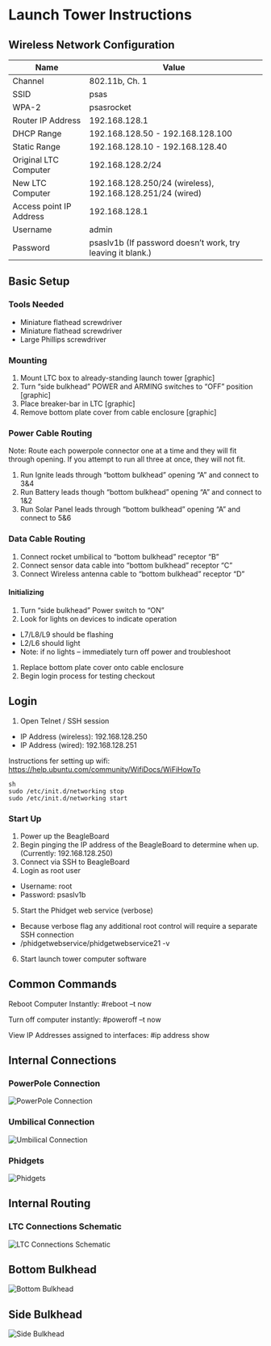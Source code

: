 # Launch Tower Instructions



## Wireless Network Configuration

Name | Value
-----|------
Channel | 802.11b, Ch. 1
SSID | psas
WPA-2 |  psasrocket
Router IP Address | 192.168.128.1
DHCP Range | 192.168.128.50 - 192.168.128.100
Static Range | 192.168.128.10 - 192.168.128.40
Original LTC Computer | 192.168.128.2/24
New LTC Computer | 192.168.128.250/24 (wireless), 192.168.128.251/24 (wired)
Access point IP Address | 192.168.128.1
Username | admin
Password | psaslv1b (If password doesn’t work, try leaving it blank.)



## Basic Setup

### Tools Needed

* Miniature flathead screwdriver
* Miniature flathead screwdriver
* Large Phillips screwdriver


### Mounting
1. Mount LTC box to already-standing launch tower [graphic]
1. Turn “side bulkhead” POWER and ARMING switches to “OFF” position
   [graphic]
1. Place breaker-bar in LTC [graphic]
1. Remove bottom plate cover from cable enclosure [graphic]


### Power Cable Routing

Note: Route each powerpole connector one at a time and they will fit
through opening. If you attempt to run all three at once, they will
not fit.

1. Run Ignite leads through “bottom bulkhead” opening “A” and connect
   to 3&4
1. Run Battery leads though “bottom bulkhead” opening “A” and connect
   to 1&2
1. Run Solar Panel leads through “bottom bulkhead” opening “A” and
   connect to 5&6


### Data Cable Routing

1. Connect rocket umbilical to “bottom bulkhead” receptor “B”
1. Connect sensor data cable into “bottom bulkhead” receptor “C”
1. Connect Wireless antenna cable to “bottom bulkhead” receptor “D”

#### Initializing
1. Turn “side bulkhead” Power switch to “ON”
1. Look for lights on devices to indicate operation 
  * L7/L8/L9 should be flashing
  * L2/L6 should light
  * Note: if no lights – immediately turn off power and troubleshoot
1. Replace bottom plate cover onto cable enclosure
1. Begin login process for testing checkout



## Login

1. Open Telnet / SSH session
  * IP Address (wireless): 192.168.128.250
  * IP Address (wired): 192.168.128.251

Instructions fer setting up wifi:
https://help.ubuntu.com/community/WifiDocs/WiFiHowTo

    sh
    sudo /etc/init.d/networking stop
    sudo /etc/init.d/networking start


### Start Up

1. Power up the BeagleBoard
2. Begin pinging the IP address of the BeagleBoard to determine when
   up.  (Currently: 192.168.128.250)
3. Connect via SSH to BeagleBoard
4. Login as root user
  * Username: root
  * Password: psaslv1b 
5. Start the Phidget web service (verbose)
  * Because verbose flag any additional root control will require a
    separate SSH connection
  * /phidgetwebservice/phidgetwebservice21 -v
6. Start launch tower computer software



## Common Commands

Reboot Computer Instantly:
    #reboot –t now

Turn off computer instantly:
    #poweroff –t now

View IP Addresses assigned to interfaces:
    #ip address show



## Internal Connections


### PowerPole Connection

![PowerPole Connection](diagrams/Powerpole_Connection.png)


### Umbilical Connection

![Umbilical Connection](diagrams/Umbilical_Connection.png)


### Phidgets

![Phidgets](diagrams/Phidgets.png)



## Internal Routing

### LTC Connections Schematic

![LTC Connections Schematic](diagrams/LTC_connections_schematic.png)



## Bottom Bulkhead

![Bottom Bulkhead](diagrams/Bottom_Bulkhead.png)



## Side Bulkhead

![Side Bulkhead](diagrams/Side_Bulkhead.png)
